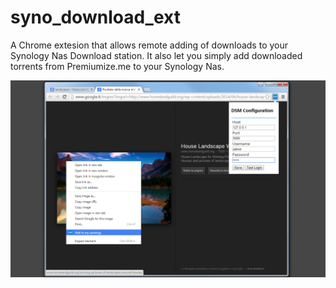 # syno_download_ext
A Chrome extesion that allows remote adding of downloads to your Synology Nas Download station. It also let you simply add downloaded torrents from Premiumize.me to your Synology Nas.

![Alt text](/misc/screenshot.png?raw=true "Extension screenshot")
